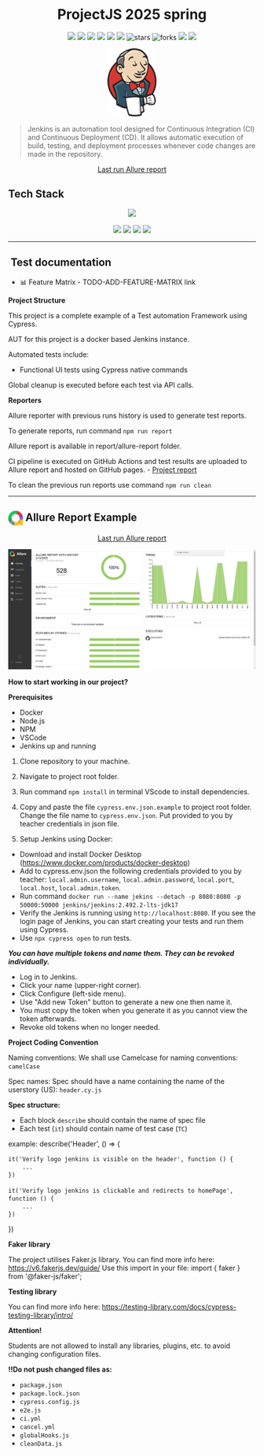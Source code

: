<h1 align="center">ProjectJS 2025 spring</h1>
<p align="center">
  <img src="https://img.shields.io/github/commit-activity/m/RedRoverSchool/JenkinsQA_JS_2025_spring">
  <img src="https://img.shields.io/github/last-commit/RedRoverSchool/JenkinsQA_JS_2025_spring">
  <img src="https://img.shields.io/github/contributors/RedRoverSchool/JenkinsQA_JS_2025_spring">
  <img src="https://github.com/RedRoverSchool/JenkinsQA_JS_2025_spring/actions/workflows/ci.yml/badge.svg">
  <img src="https://img.shields.io/github/issues/RedRoverSchool/JenkinsQA_JS_2025_spring">
  <img src="https://img.shields.io/github/issues-pr/RedRoverSchool/JenkinsQA_JS_2025_spring">
  <img src="https://img.shields.io/github/stars/RedRoverSchool/JenkinsQA_JS_2025_spring" alt="stars" />
  <img src="https://img.shields.io/github/forks/RedRoverSchool/JenkinsQA_JS_2025_spring" alt="forks" />
  <img src="https://img.shields.io/badge/cypress-14.1.0-brightgreen">
  <img src="https://img.shields.io/badge/PRs-welcome-brightgreen.svg?style=shields"/>
</p>

<p align="center">
  <img src="media/jenkins.svg" alt="Jenkins logo" width="100"/>
</p>

> Jenkins is an automation tool designed for Continuous Integration (CI) and Continuous Deployment (CD). It allows automatic execution of build, testing, and deployment processes whenever code changes are made in the repository.

<p align="center">
<a href="https://RedRoverSchool.github.io/JenkinsQA_JS_2025_spring"> Last run Allure report</a>
</p>


## Tech Stack
<p align="center">
  <img src="https://forthebadge.com/images/badges/made-with-javascript.svg"/>
</p>
<p align="center">
  <img src="https://img.shields.io/badge/RUNS%20WITH%20GITHUB%20ACTIONS-BLUE?style=for-the-badge"/>
  <img src="https://img.shields.io/badge/RUNS%20ON%20DOCKER%20CONTAINER-BLUE?style=for-the-badge"/>
  <img src="https://img.shields.io/badge/Docker-2496ED?style=for-the-badge&logo=docker&logoColor=white"/>
  <img src="https://img.shields.io/badge/Allure-EB5A5A?style=for-the-badge"/>
</p>

____
<a id="cases"></a>
## ️ Test documentation

- 📊 Feature Matrix - TODO-ADD-FEATURE-MATRIX link


**Project Structure**

This project is a complete example of a Test automation Framework using Cypress.

AUT for this project is a docker based Jenkins instance.

Automated tests include:

- Functional UI tests using Cypress native commands

Global cleanup is executed before each test via API calls.

**Reporters**

Allure reporter with previous runs history is used to generate test reports.

To generate reports, run command ```npm run report```

Allure report is available in report/allure-report folder.

CI pipeline is executed on GitHub Actions and test results are uploaded to Allure report and hosted on GitHub pages. - [Project report](https://RedRoverSchool.github.io/JenkinsQA_JS_2025_spring)

To clean the previous run reports use command ```npm run clean```

____
<a id="allureReport"></a>
## <img width="30" style="vertical-align:middle" title="Allure Report" src="media/allure.svg"> Allure Report Example

<p align="center">
<a href="https://RedRoverSchool.github.io/JenkinsQA_JS_2025_spring"> Last run Allure report</a>
</p>

<p align="center">
  <img title="Allure Report" src="media/allure-report.png">
</p>

**How to start working in our project?**

**Prerequisites**

- Docker
- Node.js
- NPM
- VSCode
- Jenkins up and running

1. Clone repository to your machine.

2. Navigate to project root folder.

3. Run command ```npm install``` in terminal VScode to install dependencies.

4. Copy and paste the file ```cypress.env.json.example``` to project root folder. Сhange the file name to ```cypress.env.json```. Put provided to you by teacher credentials in json file.

5. Setup Jenkins using Docker:

- Download and install Docker Desktop (https://www.docker.com/products/docker-desktop)
- Add to cypress.env.json the following credentials provided to you by teacher: ```local.admin.username```, ```local.admin.password```, ```local.port```, ```local.host```, ```local.admin.token```.
- Run command `docker run --name jekins --detach -p 8080:8080 -p 50000:50000 jenkins/jenkins:2.492.2-lts-jdk17`
- Verify the Jenkins is running using ```http://localhost:8080```. If you see the login page of Jenkins, you can start creating your tests and run them using Cypress. 
- Use ```npx cypress open```  to run tests.


***You can have multiple tokens and name them. They can be revoked individually.***
- Log in to Jenkins.
- Click your name (upper-right corner).
- Click Configure (left-side menu).
- Use "Add new Token" button to generate a new one then name it.
- You must copy the token when you generate it as you cannot view the token afterwards.
- Revoke old tokens when no longer needed.

**Project Coding Convention**

Naming conventions:
We shall use Camelcase for naming conventions: ```camelCase```

Spec names:
Spec should have a name containing the name of the userstory (US): ```header.cy.js``` 


**Spec structure:**

- Each block ```describe``` should contain the name of spec file
- Each test (```it```) should contain name of test case (```TC```) 

example:
describe('Header', () => {

    it('Verify logo jenkins is visible on the header', function () {
        ...
    })

    it('Verify logo jenkins is clickable and redirects to homePage', function () {
        ...
    })
}) 

**Faker library**

The project utilises Faker.js library. You can find more info here: https://v6.fakerjs.dev/guide/
Use this import in your file: 
import { faker } from '@faker-js/faker';

**Testing library**

You can find more info here: https://testing-library.com/docs/cypress-testing-library/intro/

**Attention!**

Students are not allowed to install any libraries, plugins, etc. to avoid changing configuration files. 

**!!Do not push changed files as:**

- ```package.json```
- ```package.lock.json```
- ```cypress.config.js```
- ```e2e.js```
- ```ci.yml```
- ```cancel.yml```
- ```globalHooks.js```
- ```cleanData.js```